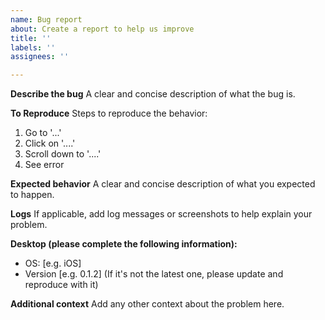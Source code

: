 ```yaml
---
name: Bug report
about: Create a report to help us improve
title: ''
labels: ''
assignees: ''

---
```


**Describe the bug**
A clear and concise description of what the bug is.

**To Reproduce**
Steps to reproduce the behavior:
1. Go to '...'
2. Click on '....'
3. Scroll down to '....'
4. See error

**Expected behavior**
A clear and concise description of what you expected to happen.

**Logs**
If applicable, add log messages or screenshots to help explain your problem.

**Desktop (please complete the following information):**
 - OS: [e.g. iOS]
 - Version [e.g. 0.1.2] (If it's not the latest one, please update and reproduce with it)

**Additional context**
Add any other context about the problem here.
